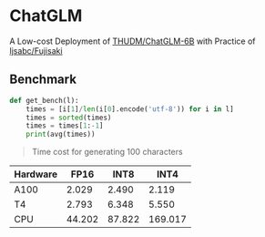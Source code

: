 # ChatGLM

A Low-cost Deployment of
[THUDM/ChatGLM-6B](https://github.com/THUDM/ChatGLM-6B)
with Practice of
[ljsabc/Fujisaki](https://github.com/ljsabc/Fujisaki)

## Benchmark

```python
def get_bench(l):
    times = [i[1]/len(i[0].encode('utf-8')) for i in l]
    times = sorted(times)
    times = times[1:-1]
    print(avg(times))
```

> Time cost for generating 100 characters

| Hardware | FP16 | INT8 | INT4 |
| --- | --- | --- | --- |
| A100 | 2.029 | 2.490 | 2.119 |
| T4 | 2.793 | 6.348 | 5.550 |
| CPU | 44.202 | 87.822 | 169.017 |
